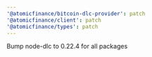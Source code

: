 ```yaml
---
'@atomicfinance/bitcoin-dlc-provider': patch
'@atomicfinance/client': patch
'@atomicfinance/types': patch
---
```


Bump node-dlc to 0.22.4 for all packages
